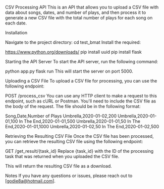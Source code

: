 CSV Processing API
This is an API that allows you to upload a CSV file with data about songs, dates, and number of plays, and then process it to generate a new CSV file with the total number of plays for each song on each date.

Installation

Navigate to the project directory: cd test_bmat
Install the required: 

https://www.python.org/downloads/
pip install uuid
pip install flask

Starting the API Server
To start the API server, run the following command:

python app.py
flask run 
This will start the server on port 5000.

Uploading a CSV File
To upload a CSV file for processing, you can use the following endpoint:

POST /process_csv
You can use any HTTP client to make a request to this endpoint, such as cURL or Postman. You'll need to include the CSV file as the body of the request. The file should be in the following format:


Song,Date,Number of Plays
Umbrella,2020-01-02,200
Umbrella,2020-01-01,100
In The End,2020-01-01,500
Umbrella,2020-01-01,50
In The End,2020-01-01,1000
Umbrella,2020-01-02,50
In The End,2020-01-02,500

Retrieving the Resulting CSV File
Once the CSV file has been processed, you can retrieve the resulting CSV file using the following endpoint:

GET /get_result/{task_id}
Replace {task_id} with the ID of the processing task that was returned when you uploaded the CSV file.

This will return the resulting CSV file as a download.

Notes
If you have any questions or issues, please reach out to [godie8a@hotmail.com].